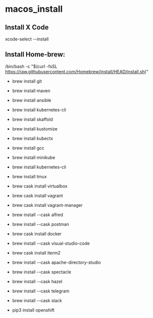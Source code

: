# macos_install

## Install X Code 
xcode-select --install

## Install Home-brew:
/bin/bash -c "$(curl -fsSL https://raw.githubusercontent.com/Homebrew/install/HEAD/install.sh)"

* brew install git
* brew install maven 
* brew install ansible
* brew install kubernetes-cli
* brew install skaffold
* brew install kustomize
* brew install kubectx 
* brew install gcc
* brew install minikube
* brew install kubernetes-cli
* brew install tmux

* brew cask install virtualbox
* brew cask install vagrant
* brew cask install vagrant-manager
* brew install --cask alfred
* brew install --cask postman
* brew cask install docker
* brew install --cask visual-studio-code
* brew cask install iterm2
* brew install --cask apache-directory-studio
* brew install --cask spectacle
* brew install --cask hazel
* brew install --cask telegram
* brew install --cask slack

* pip3 install openshift 
